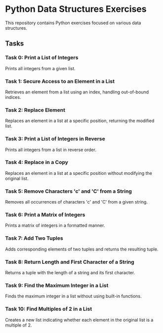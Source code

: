 # Python Data Structures Exercises

This repository contains Python exercises focused on various data structures.

## Tasks

### Task 0: Print a List of Integers

Prints all integers from a given list.

### Task 1: Secure Access to an Element in a List

Retrieves an element from a list using an index, handling out-of-bound indices.

### Task 2: Replace Element

Replaces an element in a list at a specific position, returning the modified list.

### Task 3: Print a List of Integers in Reverse

Prints all integers from a list in reverse order.

### Task 4: Replace in a Copy

Replaces an element in a list at a specific position without modifying the original list.

### Task 5: Remove Characters 'c' and 'C' from a String

Removes all occurrences of characters 'c' and 'C' from a given string.

### Task 6: Print a Matrix of Integers

Prints a matrix of integers in a formatted manner.

### Task 7: Add Two Tuples

Adds corresponding elements of two tuples and returns the resulting tuple.

### Task 8: Return Length and First Character of a String

Returns a tuple with the length of a string and its first character.

### Task 9: Find the Maximum Integer in a List

Finds the maximum integer in a list without using built-in functions.

### Task 10: Find Multiples of 2 in a List

Creates a new list indicating whether each element in the original list is a multiple of 2.
